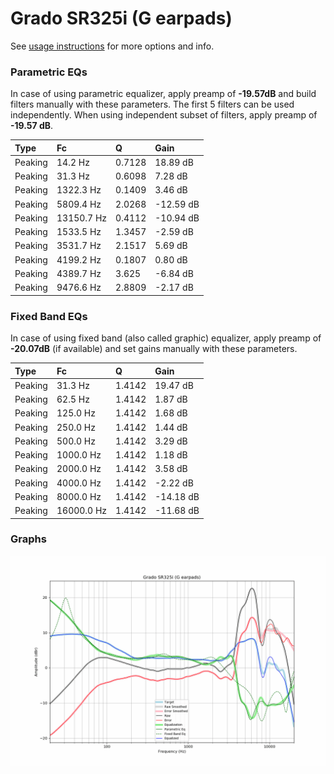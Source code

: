 # Grado SR325i (G earpads)
See [usage instructions](https://github.com/jaakkopasanen/AutoEq#usage) for more options and info.

### Parametric EQs
In case of using parametric equalizer, apply preamp of **-19.57dB** and build filters manually
with these parameters. The first 5 filters can be used independently.
When using independent subset of filters, apply preamp of **-19.57 dB**.

| Type    | Fc         |      Q | Gain      |
|:--------|:-----------|:-------|:----------|
| Peaking | 14.2 Hz    | 0.7128 | 18.89 dB  |
| Peaking | 31.3 Hz    | 0.6098 | 7.28 dB   |
| Peaking | 1322.3 Hz  | 0.1409 | 3.46 dB   |
| Peaking | 5809.4 Hz  | 2.0268 | -12.59 dB |
| Peaking | 13150.7 Hz | 0.4112 | -10.94 dB |
| Peaking | 1533.5 Hz  | 1.3457 | -2.59 dB  |
| Peaking | 3531.7 Hz  | 2.1517 | 5.69 dB   |
| Peaking | 4199.2 Hz  | 0.1807 | 0.80 dB   |
| Peaking | 4389.7 Hz  | 3.625  | -6.84 dB  |
| Peaking | 9476.6 Hz  | 2.8809 | -2.17 dB  |

### Fixed Band EQs
In case of using fixed band (also called graphic) equalizer, apply preamp of **-20.07dB**
(if available) and set gains manually with these parameters.

| Type    | Fc         |      Q | Gain      |
|:--------|:-----------|:-------|:----------|
| Peaking | 31.3 Hz    | 1.4142 | 19.47 dB  |
| Peaking | 62.5 Hz    | 1.4142 | 1.87 dB   |
| Peaking | 125.0 Hz   | 1.4142 | 1.68 dB   |
| Peaking | 250.0 Hz   | 1.4142 | 1.44 dB   |
| Peaking | 500.0 Hz   | 1.4142 | 3.29 dB   |
| Peaking | 1000.0 Hz  | 1.4142 | 1.18 dB   |
| Peaking | 2000.0 Hz  | 1.4142 | 3.58 dB   |
| Peaking | 4000.0 Hz  | 1.4142 | -2.22 dB  |
| Peaking | 8000.0 Hz  | 1.4142 | -14.18 dB |
| Peaking | 16000.0 Hz | 1.4142 | -11.68 dB |

### Graphs
![](./Grado%20SR325i%20(G%20earpads).png)